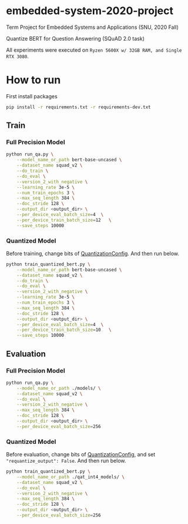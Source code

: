 # embedded-system-2020-project

Term Project for Embedded Systems and Applications (SNU, 2020 Fall)

Quantize BERT for Question Answering (SQuAD 2.0 task)

All experiments were executed on `Ryzen 5600X w/ 32GB RAM, and Single RTX 3080`.

# How to run

First install packages

```sh
pip install -r requirements.txt -r requirements-dev.txt
```

## Train

### Full Precision Model

```sh
python run_qa.py \
    --model_name_or_path bert-base-uncased \
    --dataset_name squad_v2 \
    --do_train \
    --do_eval \
    --version_2_with_negative \
    --learning_rate 3e-5 \
    --num_train_epochs 3 \
    --max_seq_length 384 \
    --doc_stride 128 \
    --output_dir <output_dir> \
    --per_device_eval_batch_size=4  \
    --per_device_train_batch_size=12   \
    --save_steps 10000
```

### Quantized Model

Before training, change bits of [QuantizationConfig](./quant_util.py). And then run below.

```sh
python train_quantized_bert.py \
    --model_name_or_path bert-base-uncased \
    --dataset_name squad_v2 \
    --do_train \
    --do_eval \
    --version_2_with_negative \
    --learning_rate 3e-5 \
    --num_train_epochs 3 \
    --max_seq_length 384 \
    --doc_stride 128 \
    --output_dir <output_dir> \
    --per_device_eval_batch_size=4  \
    --per_device_train_batch_size=10   \
    --save_steps 10000
```

## Evaluation

### Full Precision Model

```sh
python run_qa.py \
    --model_name_or_path ./models/ \
    --dataset_name squad_v2 \
    --do_eval \
    --version_2_with_negative \
    --max_seq_length 384 \
    --doc_stride 128 \
    --output_dir <output_dir> \
    --per_device_eval_batch_size=256
```


### Quantized Model

Before evaluation, change bits of [QuantizationConfig](./quant_util.py), and set `"requantize_output": False`. And then run below.

```sh
python train_quantized_bert.py \
    --model_name_or_path ./qat_int4_models/ \
    --dataset_name squad_v2 \
    --do_eval \
    --version_2_with_negative \
    --max_seq_length 384 \
    --doc_stride 128 \
    --output_dir <output_dir> \
    --per_device_eval_batch_size=256
```

